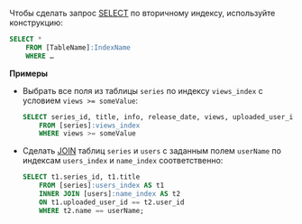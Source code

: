 Чтобы сделать запрос [SELECT](../yql/reference/syntax/select.md) по вторичному индексу, используйте конструкцию:

```sql
SELECT * 
    FROM [TableName]:IndexName
    WHERE …
```

**Примеры**

* Выбрать все поля из таблицы `series` по индексу `views_index` с условием `views >= someValue`:

  ```sql
  SELECT series_id, title, info, release_date, views, uploaded_user_id
      FROM [series]:views_index
      WHERE views >= someValue
  ```

* Сделать [JOIN](../yql/reference/syntax/join.md) таблиц `series` и `users` c заданным полем `userName` по индексам `users_index` и `name_index` соответственно:

  ```sql
  SELECT t1.series_id, t1.title
      FROM [series]:users_index AS t1
      INNER JOIN [users]:name_index AS t2
      ON t1.uploaded_user_id == t2.user_id
      WHERE t2.name == userName;
  ```
